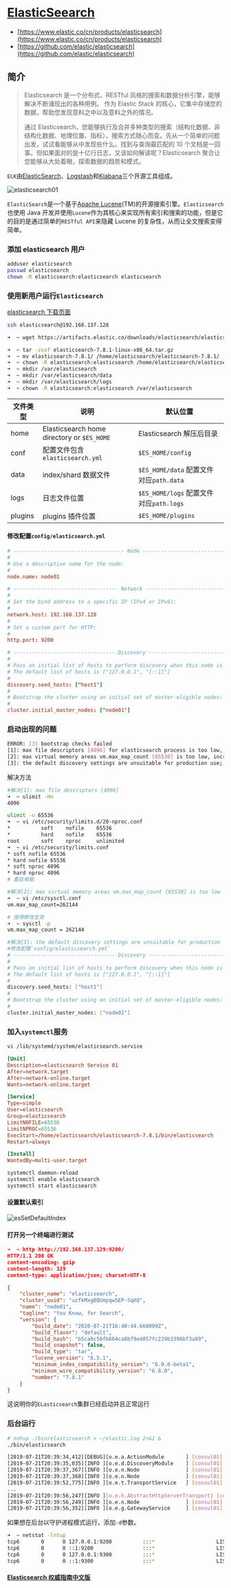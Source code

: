 # [ElasticSeearch](https://www.elastic.co/cn/products/elasticsearch)

- [https://www.elastic.co/cn/products/elasticsearch](https://www.elastic.co/cn/products/elasticsearch)
- [https://github.com/elastic/elasticsearch](https://github.com/elastic/elasticsearch)

## 简介

> Elasticsearch 是一个分布式、RESTful 风格的搜索和数据分析引擎，能够解决不断涌现出的各种用例。 作为 Elastic Stack 的核心，它集中存储您的数据，帮助您发现意料之中以及意料之外的情况。
>
> 通过 Elasticsearch，您能够执行及合并多种类型的搜索（结构化数据、非结构化数据、地理位置、指标），搜索方式随心而变。先从一个简单的问题出发，试试看能够从中发现些什么。找到与查询最匹配的 10 个文档是一回事。但如果面对的是十亿行日志，又该如何解读呢？Elasticsearch 聚合让您能够从大处着眼，探索数据的趋势和模式。

`ELK`由[ElasticSearch](https://www.elastic.co/downloads/elasticsearch)、[Logstash](https://www.elastic.co/products/logstash)和[Kiabana](https://www.elastic.co/downloads/kibana)三个开源工具组成。

![elasticsearch01](./img/elasticsearch01.png)

`ElasticSearch`是一个基于[Apache Lucene](https://lucene.apache.org/core/)(TM)的开源搜索引擎。`Elasticsearch`也使用 Java 开发并使用`Lucene`作为其核心来实现所有索引和搜索的功能，但是它的目的是通过简单的`RESTful API`来隐藏 Lucene 的复杂性，从而让全文搜索变得简单。

### 添加 elasticsearch 用户

```bash
adduser elasticsearch
passwd elasticsearch
chown -R elasticsearch:elasticsearch elasticsearch
```

### 使用新用户运行`Elasticsearch`

[elasticsearch 下载页面](https://www.elastic.co/guide/en/elasticsearch/reference/current/targz.html)

```bash
ssh elasticsearch@192.168.137.128

➜  ~ wget https://artifacts.elastic.co/downloads/elasticsearch/elasticsearch-7.8.1-linux-x86_64.tar.gz

➜  ~ tar -zvxf elasticsearch-7.8.1-linux-x86_64.tar.gz
➜  ~ mv elasticsearch-7.8.1/ /home/elasticsearch/elasticsearch-7.8.1/
➜  ~ chown -R elasticsearch:elasticsearch /home/elasticsearch/elasticsearch-7.8.1
➜  ~ mkdir /var/elasticsearch
➜  ~ mkdir /var/elasticsearch/data
➜  ~ mkdir /var/elasticsearch/logs
➜  ~ chown -R elasticsearch:elasticsearch /var/elasticsearch
```

| 文件类型 | 说明                                       | 默认位置                                |
| -------- | ------------------------------------------ | --------------------------------------- |
| home     | Elasticsearch home directory or `$ES_HOME` | Elasticsearch 解压后目录                |
| conf     | 配置文件包含`elasticsearch.yml`            | `$ES_HOME/config`                       |
| data     | index/shard 数据文件                       | `$ES_HOME/data` 配置文件对应`path.data` |
| logs     | 日志文件位置                               | `$ES_HOME/logs` 配置文件对应`path.logs` |
| plugins  | plugins 插件位置                           | `$ES_HOME/plugins`                      |

#### 修改配置`config/elasticsearch.yml`

```conf
# ------------------------------------ Node ------------------------------------
#
# Use a descriptive name for the node:
#
node.name: node01

# ---------------------------------- Network -----------------------------------
#
# Set the bind address to a specific IP (IPv4 or IPv6):
#
network.host: 192.168.137.128
#
# Set a custom port for HTTP:
#
http.port: 9200

# --------------------------------- Discovery ----------------------------------
#
# Pass an initial list of hosts to perform discovery when this node is started:
# The default list of hosts is ["127.0.0.1", "[::1]"]
#
discovery.seed_hosts: ["host1"]
#
# Bootstrap the cluster using an initial set of master-eligible nodes:
#
cluster.initial_master_nodes: ["node01"]
```

### 启动出现的问题

```bash
ERROR: [3] bootstrap checks failed
[1]: max file descriptors [4096] for elasticsearch process is too low, increase to at least [65535]
[2]: max virtual memory areas vm.max_map_count [65530] is too low, increase to at least [262144]
[3]: the default discovery settings are unsuitable for production use; at least one of [discovery.seed_hosts, discovery.seed_providers, cluster.initial_master_nodes] must be configured
```

解决方法

```bash
#解决[1]: max file descriptors [4096]
➜  ~ ulimit -Hn
4096

ulimit -u 65536
➜  ~ vi /etc/security/limits.d/20-nproc.conf
*          soft    nofile    65536
*          hard    nofile    65536
root       soft    nproc     unlimited
➜  ~ vi /etc/security/limits.conf
* soft nofile 65536
* hard nofile 65536
* soft nproc 4096
* hard nproc 4096
# 重启电脑

#解决[2]: max virtual memory areas vm.max_map_count [65530] is too low
➜  ~ vi /etc/sysctl.conf
vm.max_map_count=262144

# 使得修改生效
➜  ~ sysctl -p
vm.max_map_count = 262144

#解决[3]: the default discovery settings are unsuitable for production use;
#修改配置`config/elasticsearch.yml`
# --------------------------------- Discovery ----------------------------------
#
# Pass an initial list of hosts to perform discovery when this node is started:
# The default list of hosts is ["127.0.0.1", "[::1]"]
#
discovery.seed_hosts: ["host1"]
#
# Bootstrap the cluster using an initial set of master-eligible nodes:
#
cluster.initial_master_nodes: ["node01"]
```

### 加入`systemctl`服务

```bash
vi /lib/systemd/system/elasticsearch.service
```

```conf
[Unit]
Description=elasticsearch Service 01
After=network.target
After=network-online.target
Wants=network-online.target

[Service]
Type=simple
User=elasticsearch
Group=elasticsearch
LimitNOFILE=65536
LimitNPROC=65536
ExecStart=/home/elasticsearch/elasticsearch-7.8.1/bin/elasticsearch
Restart=always

[Install]
WantedBy=multi-user.target
```

```bash
systemctl daemon-reload
systemctl enable elasticsearch
systemctl start elasticsearch
```

#### 设置默认索引

![esSetDefaultIndex](./img/esSetDefaultIndex.png)

#### 打开另一个终端进行测试

```json
➜  ~ http http://192.168.137.129:9200/
HTTP/1.1 200 OK
content-encoding: gzip
content-length: 329
content-type: application/json; charset=UTF-8

{
    "cluster_name": "elasticsearch",
    "cluster_uuid": "uzfkMxgBQUmpqwSEP-SqXQ",
    "name": "node01",
    "tagline": "You Know, for Search",
    "version": {
        "build_date": "2020-07-21T16:40:44.668009Z",
        "build_flavor": "default",
        "build_hash": "b5ca9c58fb664ca8bf9e4057fc229b3396bf3a89",
        "build_snapshot": false,
        "build_type": "tar",
        "lucene_version": "8.5.1",
        "minimum_index_compatibility_version": "6.0.0-beta1",
        "minimum_wire_compatibility_version": "6.8.0",
        "number": "7.8.1"
    }
}
```

这说明你的`ELasticsearch`集群已经启动并且正常运行

### 后台运行

```bash
# nohup ./bin/elasticsearch > ~/elastic.log 2>&1 &
./bin/elasticsearch

[2019-07-21T20:39:34,412][DEBUG][o.e.a.ActionModule       ] [consul01] Using REST wrapper from plugin org.elasticsearch.xpack.security.Security
[2019-07-21T20:39:35,035][INFO ][o.e.d.DiscoveryModule    ] [consul01] using discovery type [zen] and seed hosts providers [settings]
[2019-07-21T20:39:37,367][INFO ][o.e.n.Node               ] [consul01] initialized
[2019-07-21T20:39:37,368][INFO ][o.e.n.Node               ] [consul01] starting ...
[2019-07-21T20:39:52,775][INFO ][o.e.t.TransportService   ] [consul01] publish_address {127.0.0.1:9300}, bound_addresses {[::1]:9300}, {127.0.0.1:9300}
...
[2019-07-21T20:39:56,247][INFO ][o.e.h.AbstractHttpServerTransport] [consul01] publish_address {127.0.0.1:9200}, bound_addresses {[::1]:9200}, {127.0.0.1:9200}
[2019-07-21T20:39:56,249][INFO ][o.e.n.Node               ] [consul01] started
[2019-07-21T20:39:56,352][INFO ][o.e.g.GatewayService     ] [consul01] recovered [0] indices into cluster_state
```

如果想在后台以守护进程模式运行，添加`-d`参数。

```bash
➜  ~ netstat -lntup
tcp6       0      0 127.0.0.1:9200          :::*                    LISTEN      45705/java
tcp6       0      0 ::1:9200                :::*                    LISTEN      45705/java
tcp6       0      0 127.0.0.1:9300          :::*                    LISTEN      45705/java
tcp6       0      0 ::1:9300                :::*                    LISTEN      45705/java
```

#### [Elasticsearch 权威指南中文版](https://github.com/looly/elasticsearch-definitive-guide-cn)
